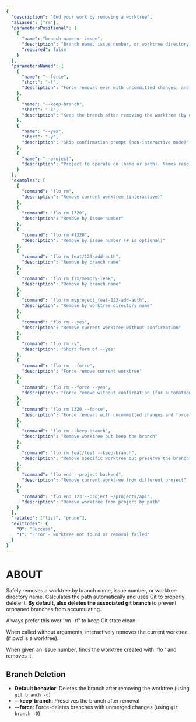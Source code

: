 ```yaml
---
{
  "description": "End your work by removing a worktree",
  "aliases": ["rm"],
  "parametersPositional": [
    {
      "name": "branch-name-or-issue",
      "description": "Branch name, issue number, or worktree directory name to remove (optional - defaults to current worktree)",
      "required": false
    }
  ],
  "parametersNamed": [
    {
      "name": "--force",
      "short": "-f",
      "description": "Force removal even with uncommitted changes, and force-delete branch (git branch -D)"
    },
    {
      "name": "--keep-branch",
      "short": "-k",
      "description": "Keep the branch after removing the worktree (by default, branch is deleted)"
    },
    {
      "name": "--yes",
      "short": "-y",
      "description": "Skip confirmation prompt (non-interactive mode)"
    },
    {
      "name": "--project",
      "description": "Project to operate on (name or path). Names resolved via ~/.config/flo/settings.json"
    }
  ],
  "examples": [
    {
      "command": "flo rm",
      "description": "Remove current worktree (interactive)"
    },
    {
      "command": "flo rm 1320",
      "description": "Remove by issue number"
    },
    {
      "command": "flo rm #1320",
      "description": "Remove by issue number (# is optional)"
    },
    {
      "command": "flo rm feat/123-add-auth",
      "description": "Remove by branch name"
    },
    {
      "command": "flo rm fix/memory-leak",
      "description": "Remove by branch name"
    },
    {
      "command": "flo rm myproject_feat-123-add-auth",
      "description": "Remove by worktree directory name"
    },
    {
      "command": "flo rm --yes",
      "description": "Remove current worktree without confirmation"
    },
    {
      "command": "flo rm -y",
      "description": "Short form of --yes"
    },
    {
      "command": "flo rm --force",
      "description": "Force remove current worktree"
    },
    {
      "command": "flo rm --force --yes",
      "description": "Force remove without confirmation (for automation)"
    },
    {
      "command": "flo rm 1320 --force",
      "description": "Force removal with uncommitted changes and force-delete branch"
    },
    {
      "command": "flo rm --keep-branch",
      "description": "Remove worktree but keep the branch"
    },
    {
      "command": "flo rm feat/test --keep-branch",
      "description": "Remove specific worktree but preserve the branch"
    },
    {
      "command": "flo end --project backend",
      "description": "Remove current worktree from different project"
    },
    {
      "command": "flo end 123 --project ~/projects/api",
      "description": "Remove worktree from project by path"
    }
  ],
  "related": ["list", "prune"],
  "exitCodes": {
    "0": "Success",
    "1": "Error - worktree not found or removal failed"
  }
}
---
```


# ABOUT

Safely removes a worktree by branch name, issue number, or worktree directory name.
Calculates the path automatically and uses Git to properly delete it.
**By default, also deletes the associated git branch** to prevent orphaned branches from accumulating.

Always prefer this over 'rm -rf' to keep Git state clean.

When called without arguments, interactively removes the current worktree (if pwd is a worktree).

When given an issue number, finds the worktree created with 'flo <issue-number>' and removes it.

## Branch Deletion

- **Default behavior**: Deletes the branch after removing the worktree (using `git branch -d`)
- **--keep-branch**: Preserves the branch after removal
- **--force**: Force-deletes branches with unmerged changes (using `git branch -D`)
